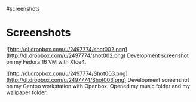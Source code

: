 #screenshots
# Screenshots #

![http://dl.dropbox.com/u/2497774/shot002.png](http://dl.dropbox.com/u/2497774/shot002.png)
Development screenshot on my Fedora 16 VM with Xfce4.

![http://dl.dropbox.com/u/2497774/Shot003.png](http://dl.dropbox.com/u/2497774/Shot003.png)
Development screenshot on my Gentoo workstation with Openbox.
Opened my music folder and my wallpaper folder.